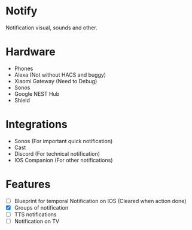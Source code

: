 # Notify

Notification visual, sounds and other.

# Hardware

- Phones
- Alexa (Not without HACS and buggy)
- Xiaomi Gateway (Need to Debug)
- Sonos
- Google NEST Hub
- Shield

# Integrations

- Sonos (For important quick notification)
- Cast
- Discord (For technical notification)
- IOS Companion (For other notifications)

# Features

- [ ] Blueprint for temporal Notification on IOS (Cleared when action done)
- [x] Groups of notification
- [ ] TTS notifications
- [ ] Notification on TV
